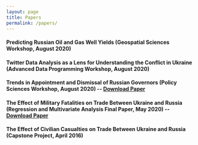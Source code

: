 ```yaml
---
layout: page
title: Papers
permalink: /papers/
---
```


#### Predicting Russian Oil and Gas Well Yields (Geospatial Sciences Workshop, August 2020)

#### Twitter Data Analysis as a Lens for Understanding the Conflict in Ukraine (Advanced Data Programming Workshop, August 2020)

#### Trends in Appointment and Dismissal of Russian Governors (Policy Sciences Workshop, August 2020) -- [Download Paper](Russian_Governors.pdf)

#### The Effect of Military Fatalities on Trade Between Ukraine and Russia (Regression and Multivariate Analysis Final Paper, May 2020) -- [Download Paper](War_Trade_Ukraine.pdf)

#### The Effect of Civilian Casualties on Trade Between Ukraine and Russia (Capstone Project, April 2016)
